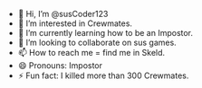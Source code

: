 - 👋 Hi, I’m @susCoder123
- 👀 I’m interested in Crewmates.
- 🌱 I’m currently learning how to be an Impostor.
- 💞️ I’m looking to collaborate on sus games.
- 📫 How to reach me = find me in Skeld.
- 😄 Pronouns: Impostor
- ⚡ Fun fact: I killed more than 300 Crewmates.

<!---
susCoder123/susCoder123 is a ✨ special ✨ repository because its `README.md` (this file) appears on your GitHub profile.
You can click the Preview link to take a look at your changes.
--->
